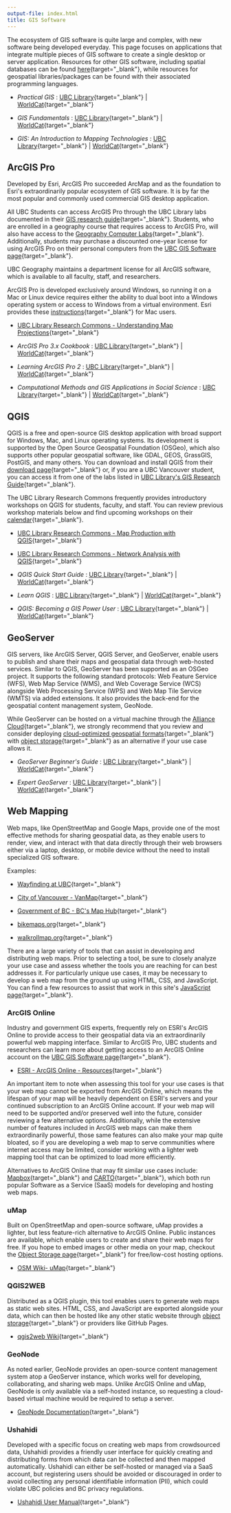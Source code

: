 ```yaml
---
output-file: index.html
title: GIS Software
---
```


The ecosystem of GIS software is quite large and complex, with new software
being developed everyday. This page focuses on applications that integrate
multiple pieces of GIS software to create a single desktop or server
application. Resources for other GIS software, including spatial databases can
be found
[here](https://ubc-geography.github.io/computing-resources/databases/){target="\_blank"},
while resources for geospatial libraries/packages can be found with their
associated programming languages.

- _Practical GIS_ :
  [UBC Library](https://go.exlibris.link/0SQNwYkl){target="\_blank"} |
  [WorldCat](https://search.worldcat.org/title/990474114){target="\_blank"}

- _GIS Fundamentals_ :
  [UBC Library](https://go.exlibris.link/K2SdsWd1){target="\_blank"} |
  [WorldCat](https://search.worldcat.org/title/894363293){target="\_blank"}

- _GIS: An Introduction to Mapping Technologies_ :
  [UBC Library](https://go.exlibris.link/XDzhC2Pd){target="\_blank"} |
  [WorldCat](https://search.worldcat.org/title/1376196388){target="\_blank"}

## ArcGIS Pro

Developed by Esri, ArcGIS Pro succeeded ArcMap and as the foundation to Esri's
extraordinarily popular ecosystem of GIS software. It is by far the most popular
and commonly used commercial GIS desktop application.

All UBC Students can access ArcGIS Pro through the UBC Library labs documented
in their
[GIS research guide](https://guides.library.ubc.ca/gis/labs){target="\_blank"}.
Students, who are enrolled in a geography course that requires access to ArcGIS
Pro, will also have access to the
[Geography Computer Labs](https://geog.ubc.ca/undergraduate/study-resources/){target="\_blank"}.
Additionally, students may purchase a discounted one-year license for using
ArcGIS Pro on their personal computers from the
[UBC GIS Software page](https://gis.ubc.ca/software/){target="\_blank"}.

UBC Geography maintains a department license for all ArcGIS software, which is
available to all faculty, staff, and researchers.

ArcGIS Pro is developed exclusively around Windows, so running it on a Mac or
Linux device requires either the ability to dual boot into a Windows operating
system or access to Windows from a virtual environment. Esri provides these
[instructions](https://pro.arcgis.com/en/pro-app/latest/get-started/run-pro-on-a-mac.htm){target="\_blank"}
for Mac users.

- [UBC Library Research Commons - Understanding Map Projections](https://ubc-library-rc.github.io/map-projections/){target="\_blank"}

- _ArcGIS Pro 3.x Cookbook_ :
  [UBC Library](https://go.exlibris.link/DDP9g1WW){target="\_blank"} |
  [WorldCat](https://search.worldcat.org/title/1433677619){target="\_blank"}

- _Learning ArcGIS Pro 2_ :
  [UBC Library](https://go.exlibris.link/GQq35Gf6){target="\_blank"} |
  [WorldCat](https://search.worldcat.org/title/1181841303){target="\_blank"}

- _Computational Methods and GIS Applications in Social Science_ :
  [UBC Library](https://go.exlibris.link/YM3Mt98G){target="\_blank"} |
  [WorldCat](https://search.worldcat.org/title/1394119309){target="\_blank"}

## QGIS

QGIS is a free and open-source GIS desktop application with broad support for
Windows, Mac, and Linux operating systems. Its development is supported by the
Open Source Geospatial Foundation (OSGeo), which also supports other popular
geospatial software, like GDAL, GEOS, GrassGIS, PostGIS, and many others. You
can download and install QGIS from their
[download page](https://qgis.org/en/site/forusers/download.html){target="\_blank"}
or, if you are a UBC Vancouver student, you can access it from one of the labs
listed in
[UBC Library's GIS Research Guide](https://guides.library.ubc.ca/gis/labs){target="\_blank"}.

The UBC Library Research Commons frequently provides introductory workshops on
QGIS for students, faculty, and staff. You can review previous workshop
materials below and find upcoming workshops on their
[calendar](https://libcal.library.ubc.ca/calendar/vancouver?t=g&q=qgis){target="\_blank"}.

- [UBC Library Research Commons - Map Production with QGIS](https://ubc-library-rc.github.io/gis-intro-qgis/){target="\_blank"}

- [UBC Library Research Commons - Network Analysis with QGIS](https://ubc-library-rc.github.io/qgis-walkability/){target="\_blank"}

- _QGIS Quick Start Guide_ :
  [UBC Library](https://go.exlibris.link/vXrWwwJ9){target="\_blank"} |
  [WorldCat](https://search.worldcat.org/title/1085230540){target="\_blank"}

- _Learn QGIS_ :
  [UBC Library](https://go.exlibris.link/yGfccBXv){target="\_blank"} |
  [WorldCat](https://search.worldcat.org/title/1085904869){target="\_blank"}

- _QGIS: Becoming a GIS Power User_ :
  [UBC Library](https://go.exlibris.link/NcZblRWv){target="\_blank"} |
  [WorldCat](https://search.worldcat.org/title/979891998){target="\_blank"}

## GeoServer

GIS servers, like ArcGIS Server, QGIS Server, and GeoServer, enable users to
publish and share their maps and geospatial data through web-hosted services.
Similar to QGIS, GeoServer has been supported as an OSGeo project. It supports
the following standard protocols: Web Feature Service (WFS), Web Map Service
(WMS), and Web Coverage Service (WCS) alongside Web Processing Service (WPS) and
Web Map Tile Service (WMTS) via added extensions. It also provides the back-end
for the geospatial content management system, GeoNode.

While GeoServer can be hosted on a virtual machine through the
[Alliance Cloud](https://ubc-geography.github.io/computing-resources/cloud-computing/#digital-research-alliance-dra){target="\_blank"},
we strongly recommend that you review and consider deploying
[cloud-optimized geospatial formats](https://guide.cloudnativegeo.org/){target="\_blank"}
with
[object storage](https://ubc-geography.github.io/computing-resources/cloud-computing/object-storage.html){target="\_blank"}
as an alternative if your use case allows it.

- _GeoServer Beginner's Guide_ :
  [UBC Library](https://go.exlibris.link/ZSQc0jdm){target="\_blank"} |
  [WorldCat](https://search.worldcat.org/title/1011595394){target="\_blank"}

- _Expert GeoServer_ :
  [UBC Library](https://go.exlibris.link/VZSrV1cw){target="\_blank"} |
  [WorldCat](https://search.worldcat.org/title/1050170484){target="\_blank"}

## Web Mapping

Web maps, like OpenStreetMap and Google Maps, provide one of the most effective
methods for sharing geospatial data, as they enable users to render, view, and
interact with that data directly through their web browsers either via a laptop,
desktop, or mobile device without the need to install specialized GIS software.

Examples:

- [Wayfinding at UBC](https://maps.ubc.ca/){target="\_blank"}

- [City of Vancouver - VanMap](https://maps.vancouver.ca/vanmap-viewer/){target="\_blank"}

- [Government of BC - BC's Map Hub](https://governmentofbc.maps.arcgis.com/home/gallery.html){target="\_blank"}

- [bikemaps.org](https://bikemaps.org/){target="\_blank"}

- [walkrollmap.org](https://walkrollmap.org/){target="\_blank"}

There are a large variety of tools that can assist in developing and
distributing web maps. Prior to selecting a tool, be sure to closely analyze
your use case and assess whether the tools you are reaching for can best
addresses it. For particularly unique use cases, it may be necessary to develop
a web map from the ground up using HTML, CSS, and JavaScript. You can find a few
resources to assist that work in this site's
[JavaScript page](https://ubc-geography.github.io/computing-resources/javascript/#web-mapping){target="\_blank"}.

### ArcGIS Online

Industry and government GIS experts, frequently rely on ESRI's ArcGIS Online to
provide access to their geospatial data via an extraordinarily powerful web
mapping interface. Similar to ArcGIS Pro, UBC students and researchers can learn
more about getting access to an ArcGIS Online account on the
[UBC GIS Software page](https://gis.ubc.ca/software/){target="\_blank"}.

- [ESRI - ArcGIS Online - Resources](https://www.esri.com/en-us/arcgis/products/arcgis-online/resources){target="\_blank"}

An important item to note when assessing this tool for your use cases is that
your web map cannot be exported from ArcGIS Online, which means the lifespan of
your map will be heavily dependent on ESRI's servers and your continued
subscription to an ArcGIS Online account. If your web map will need to be
supported and/or preserved well into the future, consider reviewing a few
alternative options. Additionally, while the extensive number of features
included in ArcGIS web maps can make them extraordinarily powerful, those same
features can also make your map quite bloated, so if you are developing a web
map to serve communities where internet access may be limited, consider working
with a lighter web mapping tool that can be optimized to load more efficiently.

Alternatives to ArcGIS Online that may fit similar use cases include:
[Mapbox](https://www.mapbox.com/){target="\_blank"} and
[CARTO](https://carto.com/){target="\_blank"}, which both run popular Software
as a Service (SaaS) models for developing and hosting web maps.

### uMap

Built on OpenStreetMap and open-source software, uMap provides a lighter, but
less feature-rich alternative to ArcGIS Online. Public instances are available,
which enable users to create and share their web maps for free. If you hope to
embed images or other media on your map, checkout the
[Object Storage page](https://ubc-geography.github.io/computing-resources/cloud-computing/object-storage.html){target="\_blank"}
for free/low-cost hosting options.

- [OSM Wiki- uMap](https://wiki.openstreetmap.org/wiki/UMap){target="\_blank"}

### QGIS2WEB

Distributed as a QGIS plugin, this tool enables users to generate web maps as
static web sites. HTML, CSS, and JavaScript are exported alongside your data,
which can then be hosted like any other static website through
[object storage](https://ubc-geography.github.io/computing-resources/cloud-computing/object-storage.html){target="\_blank"}
or providers like GitHub Pages.

- [qgis2web Wiki](https://qgis2web.github.io/qgis2web/){target="\_blank"}

### GeoNode

As noted earlier, GeoNode provides an open-source content management system atop
a GeoServer instance, which works well for developing, collaborating, and
sharing web maps. Unlike ArcGIS Online and uMap, GeoNode is only available via a
self-hosted instance, so requesting a cloud-based virtual machine would be
required to setup a server.

- [GeoNode Documentation](https://docs.geonode.org/en/master/){target="\_blank"}

### Ushahidi

Developed with a specific focus on creating web maps from crowdsourced data,
Ushahidi provides a friendly user interface for quickly creating and
distributing forms from which data can be collected and then mapped
automatically. Ushahidi can either be self-hosted or managed via a SaaS account,
but registering users should be avoided or discouraged in order to avoid
collecting any personal identifiable information (PII), which could violate UBC
policies and BC privacy regulations.

- [Ushahidi User Manual](https://docs.ushahidi.com/platform-user-manual){target="\_blank"}
